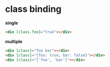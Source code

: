 # class binding

**single**

```html
<div [class.foo]="true"></div>
```

**multiple**

```html
<div [class]="foo bar"></div>
<div [class]="{foo: true, bar: false}"></div>
<div [class]="['foo', 'bar']"></div>
```
